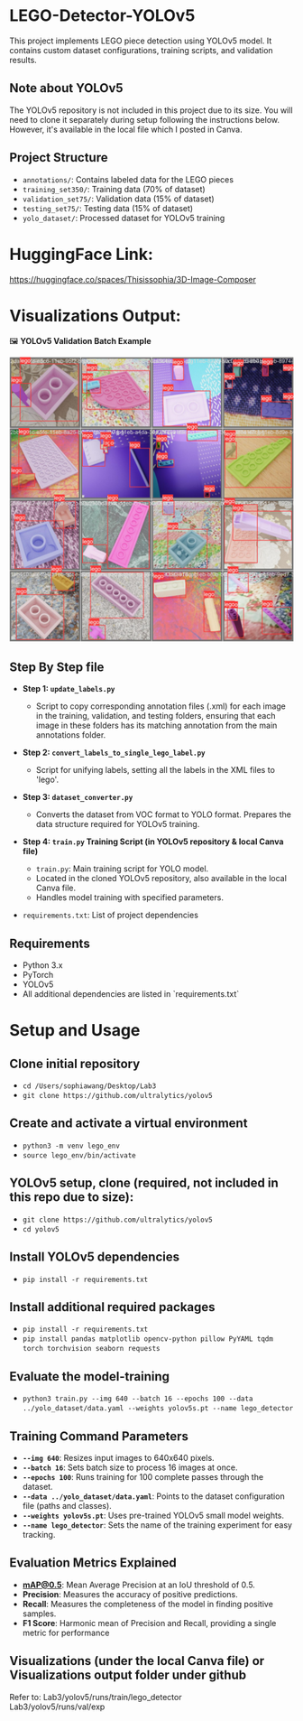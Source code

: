 # LEGO-Detector-YOLOv5

This project implements LEGO piece detection using YOLOv5 model. It contains custom dataset configurations, training scripts, and validation results.

## Note about YOLOv5
The YOLOv5 repository is not included in this project due to its size. You will need to clone it separately during setup following the instructions below.
However, it's available in the local file which I posted in Canva.

## Project Structure
- `annotations/`: Contains labeled data for the LEGO pieces
- `training_set350/`: Training data (70% of dataset)
- `validation_set75/`: Validation data (15% of dataset)
- `testing_set75/`: Testing data (15% of dataset)
- `yolo_dataset/`: Processed dataset for YOLOv5 training

# HuggingFace Link:
https://huggingface.co/spaces/Thisissophia/3D-Image-Composer

# Visualizations Output:
🖼️ **YOLOv5 Validation Batch Example**  

![YOLOv5 Validation Batch](https://github.com/thisissophiawang/LEGO-Detector-YOLOv5/blob/main/Visualizations%20output%20/train/lego_detector/val_batch1_labels.jpg?raw=true)


## Step By Step file 
- **Step 1: `update_labels.py`**  
  - Script to copy corresponding annotation files (.xml) for each image in the training, validation, and testing folders, ensuring that each image in these folders has its matching annotation from the main annotations folder.

- **Step 2: `convert_labels_to_single_lego_label.py`**  
  - Script for unifying labels, setting all the labels in the XML files to 'lego'.

- **Step 3: `dataset_converter.py`**  
  - Converts the dataset from VOC format to YOLO format. Prepares the data structure required for YOLOv5 training.

- **Step 4: `train.py`   Training Script (in YOLOv5 repository & local Canva file)**  
  - `train.py`: Main training script for YOLO model.
  - Located in the cloned YOLOv5 repository, also available in the local Canva file.
  - Handles model training with specified parameters.
   
- `requirements.txt`: List of project dependencies

## Requirements
- Python 3.x
- PyTorch
- YOLOv5
- All additional dependencies are listed in \`requirements.txt\`


# Setup and Usage

## Clone initial repository
- `cd /Users/sophiawang/Desktop/Lab3`
- `git clone https://github.com/ultralytics/yolov5`

## Create and activate a virtual environment
- `python3 -m venv lego_env`
- `source lego_env/bin/activate`

## YOLOv5 setup, clone (required, not included in this repo due to size):
- `git clone https://github.com/ultralytics/yolov5`
- `cd yolov5`

## Install YOLOv5 dependencies
- `pip install -r requirements.txt`

## Install additional required packages
- `pip install -r requirements.txt`
- `pip install pandas matplotlib opencv-python pillow PyYAML tqdm torch torchvision seaborn requests`

## Evaluate the model-training
- `python3 train.py --img 640 --batch 16 --epochs 100 --data ../yolo_dataset/data.yaml --weights yolov5s.pt --name lego_detector`

## Training Command Parameters
- **`--img 640`**: Resizes input images to 640x640 pixels.
- **`--batch 16`**: Sets batch size to process 16 images at once.
- **`--epochs 100`**: Runs training for 100 complete passes through the dataset.
- **`--data ../yolo_dataset/data.yaml`**: Points to the dataset configuration file (paths and classes).
- **`--weights yolov5s.pt`**: Uses pre-trained YOLOv5 small model weights.
- **`--name lego_detector`**: Sets the name of the training experiment for easy tracking.

## Evaluation Metrics Explained
- **mAP@0.5**: Mean Average Precision at an IoU threshold of 0.5.
- **Precision**: Measures the accuracy of positive predictions.
- **Recall**: Measures the completeness of the model in finding positive samples.
- **F1 Score**: Harmonic mean of Precision and Recall, providing a single metric for performance


## Visualizations (under the local Canva file) or Visualizations output folder under github
Refer to:
Lab3/yolov5/runs/train/lego_detector  
Lab3/yolov5/runs/val/exp





